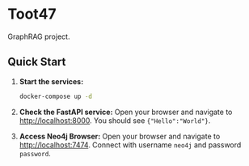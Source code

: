 # Toot47

GraphRAG project.

## Quick Start

1.  **Start the services:**
    ```bash
    docker-compose up -d
    ```

2.  **Check the FastAPI service:**
    Open your browser and navigate to [http://localhost:8000](http://localhost:8000). You should see `{"Hello":"World"}`.

3.  **Access Neo4j Browser:**
    Open your browser and navigate to [http://localhost:7474](http://localhost:7474).
    Connect with username `neo4j` and password `password`. 